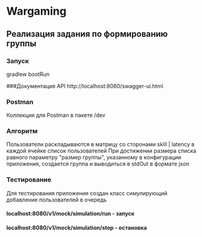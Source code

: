 # Wargaming
## Реализация задания по формированию группы
### Запуск
gradlew bootRun

###Документация API
http://localhost:8080/swagger-ui.html

### Postman
Коллекция для Postman в пакете /dev

### Алгоритм
Пользователи раскладываются в матрицу со сторонами skill | latency
в каждой ячейке список пользователей
При достижении размера списка равного параметру "размер группы", указанному в конфигурации 
приложения, создается группа и выводиться в stdOut в формате json

### Тестирование
Для тестирования приложения создан класс симулирующий добавление пользователей в очередь
#### localhost:8080/v1/mock/simulation/run - запуск 
#### localhost:8080/v1/mock/simulation/stop - остановка